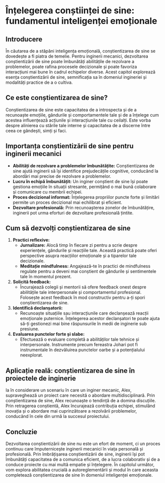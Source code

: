 # Înțelegerea conștiinței de sine: fundamentul inteligenței emoționale

## Introducere

În căutarea de a stăpâni inteligența emoțională, conștientizarea de sine se dovedește a fi piatra de temelie. Pentru inginerii mecanici, dezvoltarea conștientizării de sine poate îmbunătăți abilitățile de rezolvare a problemelor, poate rafina procesele decizionale și poate favoriza interacțiuni mai bune în cadrul echipelor diverse. Acest capitol explorează esența conștientizării de sine, semnificația sa în domeniul ingineriei și modalități practice de a o cultiva.

## Ce este conștientizarea de sine?

Conștientizarea de sine este capacitatea de a introspecta și de a recunoaște emoțiile, gândurile și comportamentele tale și de a înțelege cum acestea influențează acțiunile și interacțiunile tale cu ceilalți. Este vorba despre alinierea cu stările tale interne și capacitatea de a discerne între ceea ce gândești, simți și faci.

## Importanța conștientizării de sine pentru inginerii mecanici

* **Abilități de rezolvare a problemelor îmbunătățite:** Conștientizarea de sine ajută inginerii să își identifice prejudecățile cognitive, conducând la abordări mai precise de rezolvare a problemelor.
* **Lucru în echipă îmbunătățit:** Un inginer conștient de sine își poate gestiona emoțiile în situații stresante, permițând o mai bună colaborare și comunicare cu membrii echipei.
* **Proces decizional informat:** Înțelegerea propriilor puncte forte și limitări permite un proces decizional mai echilibrat și eficient.
* **Dezvoltare profesională:** Prin recunoașterea zonelor de îmbunătățire, inginerii pot urma eforturi de dezvoltare profesională țintite.

## Cum să dezvolți conștientizarea de sine

1. **Practici reflexive:**
    * **Jurnalizare:** Alocă timp în fiecare zi pentru a scrie despre experiențele, gândurile și reacțiile tale. Această practică poate oferi perspective asupra reacțiilor emoționale și a tiparelor tale decizionale.
    * **Meditație mindfulness:** Angajează-te în practici de mindfulness regulate pentru a deveni mai conștient de gândurile și sentimentele tale în momentul prezent.
2. **Solicită feedback:**
    * Încurajează colegii și mentorii să ofere feedback onest despre abilitățile tale interpersonale și comportamentul profesional. Folosește acest feedback în mod constructiv pentru a-ți spori conștientizarea de sine.
3. **Identifică declanșatorii:**
    * Recunoaște situațiile sau interacțiunile care declanșează reacții emoționale puternice. Înțelegerea acestor declanșatori te poate ajuta să-ți gestionezi mai bine răspunsurile în medii de inginerie sub presiune.
4. **Evaluarea punctelor forte și slabe:**
    * Efectuează o evaluare completă a abilităților tale tehnice și interpersonale. Instrumente precum fereastra Johari pot fi instrumentale în dezvăluirea punctelor oarbe și a potențialului neexplorat.

## Aplicație reală: conștientizarea de sine în proiectele de inginerie

Ia în considerare un scenariu în care un inginer mecanic, Alex, supraveghează un proiect care necesită o abordare multidisciplinară. Prin conștientizarea de sine, Alex recunoaște o tendință de a domina discuțiile. Prin retragerea conștientă, Alex încurajează contribuția echipei, stimulând inovația și o abordare mai cuprinzătoare a rezolvării problemelor, conducând în cele din urmă la succesul proiectului.

## Concluzie

Dezvoltarea conștientizării de sine nu este un efort de moment, ci un proces continuu care împuternicește inginerii mecanici în viața personală și profesională. Prin îmbrățișarea conștientizării de sine, inginerii își pot îmbunătăți capacitatea de a comunica eficient, de a lucra colaborativ și de a conduce proiecte cu mai multă empatie și înțelegere. În capitolul următor, vom explora abilitatea crucială a autoreglementării și modul în care aceasta completează conștientizarea de sine în domeniul inteligenței emoționale.